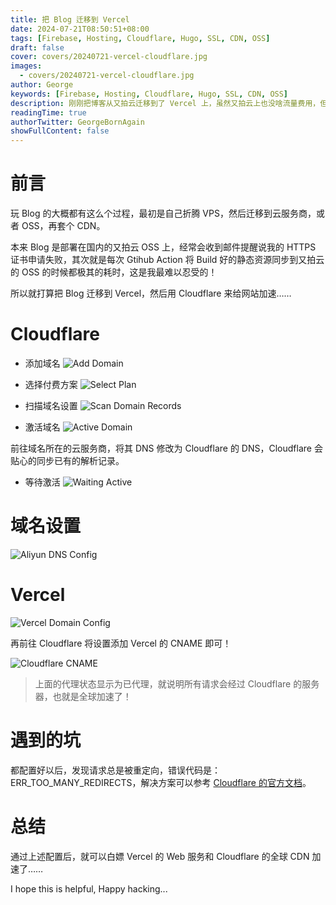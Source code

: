 ```yaml
---
title: 把 Blog 迁移到 Vercel
date: 2024-07-21T08:50:51+08:00
tags: [Firebase, Hosting, Cloudflare, Hugo, SSL, CDN, OSS]
draft: false
cover: covers/20240721-vercel-cloudflare.jpg
images:
  - covers/20240721-vercel-cloudflare.jpg
author: George
keywords: [Firebase, Hosting, Cloudflare, Hugo, SSL, CDN, OSS]
description: 刚刚把博客从又拍云迁移到了 Vercel 上，虽然又拍云上也没啥流量费用，但是申请 Let's Encrypt 的证书总是出问题......
readingTime: true
authorTwitter: GeorgeBornAgain
showFullContent: false
---
```


# 前言

玩 Blog 的大概都有这么个过程，最初是自己折腾 VPS，然后迁移到云服务商，或者 OSS，再套个 CDN。

本来 Blog 是部署在国内的又拍云 OSS 上，经常会收到邮件提醒说我的 HTTPS 证书申请失败，其次就是每次 Gtihub Action 将 Build 好的静态资源同步到又拍云的 OSS 的时候都极其的耗时，这是我最难以忍受的！

所以就打算把 Blog 迁移到 Vercel，然后用 Cloudflare 来给网站加速……

# Cloudflare

* 添加域名
![Add Domain](/article/20240721-cloudflare-add-domian-01.png)

* 选择付费方案
![Select Plan](/article/20240721-cloudflare-add-domian-02.png)

* 扫描域名设置
![Scan Domain Records](/article/20240721-cloudflare-add-domian-03.png)

* 激活域名
![Active Domain](/article/20240721-cloudflare-add-domian-04.png)

前往域名所在的云服务商，将其 DNS 修改为 Cloudflare 的 DNS，Cloudflare 会贴心的同步已有的解析记录。

* 等待激活
![Waiting Active](/article/20240721-cloudflare-add-domian-05.png)

# 域名设置

![Aliyun DNS Config](/article/20240721-aliyun-dns-config.png)

# Vercel

![Vercel Domain Config](/article/20240721-vercel-domains.png)

再前往 Cloudflare 将设置添加 Vercel 的 CNAME 即可！

![Cloudflare CNAME](/article/20240721-cloudflare-cname-config.png)

> 上面的代理状态显示为已代理，就说明所有请求会经过 Cloudflare 的服务器，也就是全球加速了！

# 遇到的坑

都配置好以后，发现请求总是被重定向，错误代码是：ERR_TOO_MANY_REDIRECTS，解决方案可以参考 [Cloudflare 的官方文档](https://developers.cloudflare.com/ssl/troubleshooting/too-many-redirects/)。

# 总结

通过上述配置后，就可以白嫖 Vercel 的 Web 服务和 Cloudflare 的全球 CDN 加速了……

I hope this is helpful, Happy hacking...